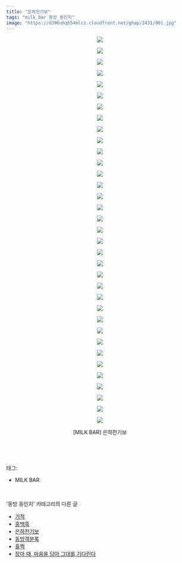 ```yaml
---
title: "은하전기보"
tags: "milk_bar 동방_동인지"
image: "https://d396uhqh54mlcz.cloudfront.net/ghap/2431/001.jpg"
---
```

<div class="article">
<p style="text-align: center; clear: none; float: none;"><img src="{{ site.imgserver7 }}/ghap/2431/001.jpg"/></p>
<p style="text-align: center; clear: none; float: none;"><img src="{{ site.imgserver7 }}/ghap/2431/002.jpg"/></p>
<p style="text-align: center; clear: none; float: none;"><img src="{{ site.imgserver7 }}/ghap/2431/003.jpg"/></p>
<p style="text-align: center; clear: none; float: none;"><img src="{{ site.imgserver7 }}/ghap/2431/004.jpg"/></p>
<p style="text-align: center; clear: none; float: none;"><img src="{{ site.imgserver7 }}/ghap/2431/005.jpg"/></p>
<p style="text-align: center; clear: none; float: none;"><img src="{{ site.imgserver7 }}/ghap/2431/006.jpg"/></p>
<p style="text-align: center; clear: none; float: none;"><img src="{{ site.imgserver7 }}/ghap/2431/007.jpg"/></p>
<p style="text-align: center; clear: none; float: none;"><img src="{{ site.imgserver7 }}/ghap/2431/008.jpg"/></p>
<p style="text-align: center; clear: none; float: none;"><img src="{{ site.imgserver7 }}/ghap/2431/009.jpg"/></p>
<p style="text-align: center; clear: none; float: none;"><img src="{{ site.imgserver7 }}/ghap/2431/010.jpg"/></p>
<p style="text-align: center; clear: none; float: none;"><img src="{{ site.imgserver7 }}/ghap/2431/011.jpg"/></p>
<p style="text-align: center; clear: none; float: none;"><img src="{{ site.imgserver7 }}/ghap/2431/012.jpg"/></p>
<p style="text-align: center; clear: none; float: none;"><img src="{{ site.imgserver7 }}/ghap/2431/013.jpg"/></p>
<p style="text-align: center; clear: none; float: none;"><img src="{{ site.imgserver7 }}/ghap/2431/014.jpg"/></p>
<p style="text-align: center; clear: none; float: none;"><img src="{{ site.imgserver7 }}/ghap/2431/015.jpg"/></p>
<p style="text-align: center; clear: none; float: none;"><img src="{{ site.imgserver7 }}/ghap/2431/016.jpg"/></p>
<p style="text-align: center; clear: none; float: none;"><img src="{{ site.imgserver7 }}/ghap/2431/017.jpg"/></p>
<p style="text-align: center; clear: none; float: none;"><img src="{{ site.imgserver7 }}/ghap/2431/018.jpg"/></p>
<p style="text-align: center; clear: none; float: none;"><img src="{{ site.imgserver7 }}/ghap/2431/019.jpg"/></p>
<p style="text-align: center; clear: none; float: none;"><img src="{{ site.imgserver7 }}/ghap/2431/020.jpg"/></p>
<p style="text-align: center; clear: none; float: none;"><img src="{{ site.imgserver7 }}/ghap/2431/021.jpg"/></p>
<p style="text-align: center; clear: none; float: none;"><img src="{{ site.imgserver7 }}/ghap/2431/022.jpg"/></p>
<p style="text-align: center; clear: none; float: none;"><img src="{{ site.imgserver7 }}/ghap/2431/023.jpg"/></p>
<p style="text-align: center; clear: none; float: none;"><img src="{{ site.imgserver7 }}/ghap/2431/024.jpg"/></p>
<p style="text-align: center; clear: none; float: none;"><img src="{{ site.imgserver7 }}/ghap/2431/025.jpg"/></p>
<p style="text-align: center; clear: none; float: none;"><img src="{{ site.imgserver7 }}/ghap/2431/026.jpg"/></p>
<p style="text-align: center; clear: none; float: none;"><img src="{{ site.imgserver7 }}/ghap/2431/027.jpg"/></p>
<p style="text-align: center; clear: none; float: none;"><img src="{{ site.imgserver7 }}/ghap/2431/028.jpg"/></p>
<p style="text-align: center; clear: none; float: none;"><img src="{{ site.imgserver7 }}/ghap/2431/029.jpg"/></p>
<p style="text-align: center; clear: none; float: none;"><img src="{{ site.imgserver7 }}/ghap/2431/030.jpg"/></p>
<p style="text-align: center; clear: none; float: none;"><img src="{{ site.imgserver7 }}/ghap/2431/031.jpg"/></p>
<p style="text-align: center; clear: none; float: none;"><img src="{{ site.imgserver7 }}/ghap/2431/032.jpg"/></p>
<p style="text-align: center; clear: none; float: none;"><img src="{{ site.imgserver7 }}/ghap/2431/033.jpg"/></p>
<p style="text-align: center; clear: none; float: none;"><img src="{{ site.imgserver7 }}/ghap/2431/034.jpg"/></p>
<p style="text-align: center; clear: none; float: none;"><img src="{{ site.imgserver7 }}/ghap/2431/035.jpg"/></p>
<p style="text-align: center; clear: none; float: none;">[MILK BAR] 은하전기보</p>
<p><br/></p>
</div><br/>
<div class="tagTrail">
<p>태그: </p>
<ul>
<li>MILK BAR</li>
</ul>
</div><br/>
<div class="another">
<p>'동방 동인지' 카테고리의 다른 글</p>
<ul>
<li><a href="/ghap_2433">기적</a></li>
<li><a href="/ghap_2432">홍백흑</a></li>
<li><a href="/ghap_2431">은하전기보</a></li>
<li><a href="/ghap_2430">동방객분록</a></li>
<li><a href="/ghap_2429">훌쩍</a></li>
<li><a href="/ghap_2428">장마 때, 마음을 담아 그대를 기다린다</a></li>
</ul>
</div><br/>
<div class="cb_module cb_fluid">
<div class="cb_wrt cb_profile">
</div><!-- commentList close -->
</div><br/>
